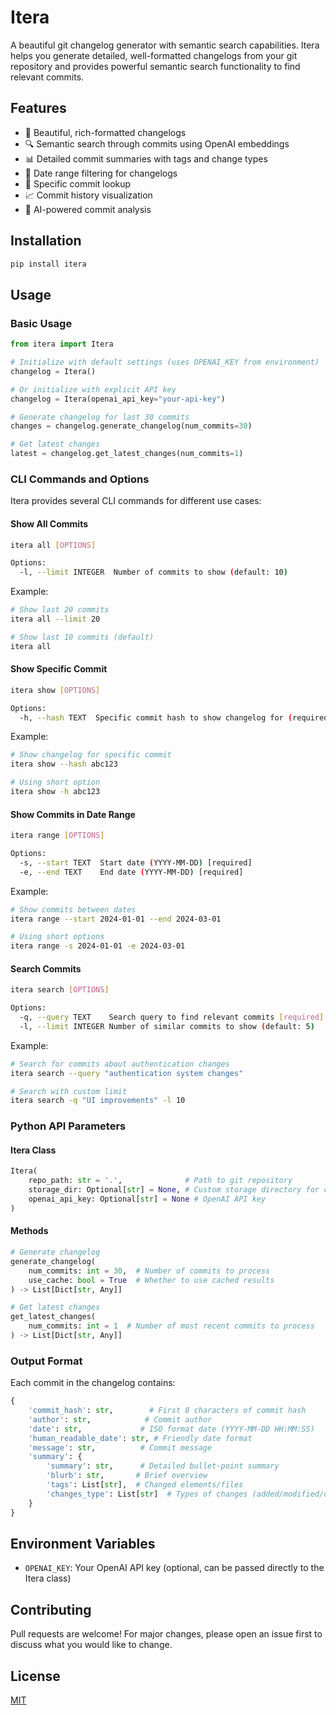 # Itera

A beautiful git changelog generator with semantic search capabilities. Itera helps you generate detailed, well-formatted changelogs from your git repository and provides powerful semantic search functionality to find relevant commits.

## Features

- 🎨 Beautiful, rich-formatted changelogs
- 🔍 Semantic search through commits using OpenAI embeddings
- 📊 Detailed commit summaries with tags and change types
- 📅 Date range filtering for changelogs
- 🔎 Specific commit lookup
- 📈 Commit history visualization
- 🤖 AI-powered commit analysis

## Installation

```bash
pip install itera
```

## Usage

### Basic Usage

```python
from itera import Itera

# Initialize with default settings (uses OPENAI_KEY from environment)
changelog = Itera()

# Or initialize with explicit API key
changelog = Itera(openai_api_key="your-api-key")

# Generate changelog for last 30 commits
changes = changelog.generate_changelog(num_commits=30)

# Get latest changes
latest = changelog.get_latest_changes(num_commits=1)
```

### CLI Commands and Options

Itera provides several CLI commands for different use cases:

#### Show All Commits
```bash
itera all [OPTIONS]

Options:
  -l, --limit INTEGER  Number of commits to show (default: 10)
```

Example:
```bash
# Show last 20 commits
itera all --limit 20

# Show last 10 commits (default)
itera all
```

#### Show Specific Commit
```bash
itera show [OPTIONS]

Options:
  -h, --hash TEXT  Specific commit hash to show changelog for (required)
```

Example:
```bash
# Show changelog for specific commit
itera show --hash abc123

# Using short option
itera show -h abc123
```

#### Show Commits in Date Range
```bash
itera range [OPTIONS]

Options:
  -s, --start TEXT  Start date (YYYY-MM-DD) [required]
  -e, --end TEXT    End date (YYYY-MM-DD) [required]
```

Example:
```bash
# Show commits between dates
itera range --start 2024-01-01 --end 2024-03-01

# Using short options
itera range -s 2024-01-01 -e 2024-03-01
```

#### Search Commits
```bash
itera search [OPTIONS]

Options:
  -q, --query TEXT    Search query to find relevant commits [required]
  -l, --limit INTEGER Number of similar commits to show (default: 5)
```

Example:
```bash
# Search for commits about authentication changes
itera search --query "authentication system changes"

# Search with custom limit
itera search -q "UI improvements" -l 10
```

### Python API Parameters

#### Itera Class
```python
Itera(
    repo_path: str = '.',              # Path to git repository
    storage_dir: Optional[str] = None, # Custom storage directory for changelogs
    openai_api_key: Optional[str] = None # OpenAI API key
)
```

#### Methods

```python
# Generate changelog
generate_changelog(
    num_commits: int = 30,  # Number of commits to process
    use_cache: bool = True  # Whether to use cached results
) -> List[Dict[str, Any]]

# Get latest changes
get_latest_changes(
    num_commits: int = 1  # Number of most recent commits to process
) -> List[Dict[str, Any]]
```

### Output Format

Each commit in the changelog contains:

```python
{
    'commit_hash': str,        # First 8 characters of commit hash
    'author': str,            # Commit author
    'date': str,             # ISO format date (YYYY-MM-DD HH:MM:SS)
    'human_readable_date': str, # Friendly date format
    'message': str,          # Commit message
    'summary': {
        'summary': str,      # Detailed bullet-point summary
        'blurb': str,       # Brief overview
        'tags': List[str],  # Changed elements/files
        'changes_type': List[str]  # Types of changes (added/modified/deleted)
    }
}
```

## Environment Variables

- `OPENAI_KEY`: Your OpenAI API key (optional, can be passed directly to the Itera class)

## Contributing

Pull requests are welcome! For major changes, please open an issue first to discuss what you would like to change.

## License

[MIT](https://choosealicense.com/licenses/mit/) 